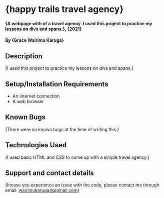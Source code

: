 # {happy trails travel agency}

#### {A webpage with of a travel agency. I used this project to practice my lessons on divs and spans.}, {2021}

#### By **{Grace Wairimu Karuga}**

## Description

{I used this project to practice my lessons on divs and spans.}

## Setup/Installation Requirements

- An internet connection
- A web browser

## Known Bugs

{There were no known bugs at the time of writing this.}

## Technologies Used

{I used basic HTML and CSS to come up with a simple travel agency.}

## Support and contact details

{Incase you experience an issue with the code, please contact me through email: wairimukaruga4@gmail.com}
